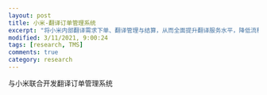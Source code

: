```yaml
---
layout: post
title: 小米-翻译订单管理系统
excerpt: "将小米内部翻译需求下单、翻译管理与结算，从而全面提升翻译服务水平，降低流程成本。"
modified: 3/11/2021, 9:00:24
tags: [research, TMS]
comments: true
category: research
---
```


与小米联合开发翻译订单管理系统